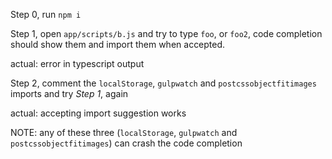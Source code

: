 Step 0, run `npm i`

Step 1, open `app/scripts/b.js` and try to type `foo`, or `foo2`, code completion should show them and import them when accepted. 

actual: error in typescript output

Step 2, comment the `localStorage`, `gulpwatch` and `postcssobjectfitimages` imports and try *Step 1*, again

actual: accepting import suggestion works

NOTE: any of these three (`localStorage`, `gulpwatch` and `postcssobjectfitimages`) can crash the code completion

